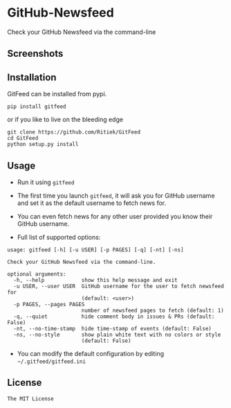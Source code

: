 # GitHub-Newsfeed

Check your GitHub Newsfeed via the command-line

## Screenshots

## Installation

GitFeed can be installed from pypi.

```
pip install gitfeed
```

or if you like to live on the bleeding edge

```
git clone https://github.com/Ritiek/GitFeed
cd GitFeed
python setup.py install
```

## Usage

- Run it using `gitfeed`

- The first time you launch `gitfeed`, it will ask you for GitHub username and set it as the default username to fetch news for.

- You can even fetch news for any other user provided you know their GitHub username.

- Full list of supported options:

```
usage: gitfeed [-h] [-u USER] [-p PAGES] [-q] [-nt] [-ns]

Check your GitHub Newsfeed via the command-line.

optional arguments:
  -h, --help            show this help message and exit
  -u USER, --user USER  GitHub username for the user to fetch newsfeed for
                        (default: <user>)
  -p PAGES, --pages PAGES
                        number of newsfeed pages to fetch (default: 1)
  -q, --quiet           hide comment body in issues & PRs (default: False)
  -nt, --no-time-stamp  hide time-stamp of events (default: False)
  -ns, --no-style       show plain white text with no colors or style
                        (default: False)
```

- You can modify the default configuration by editing `~/.gitfeed/gitfeed.ini`

## License

`The MIT License`
